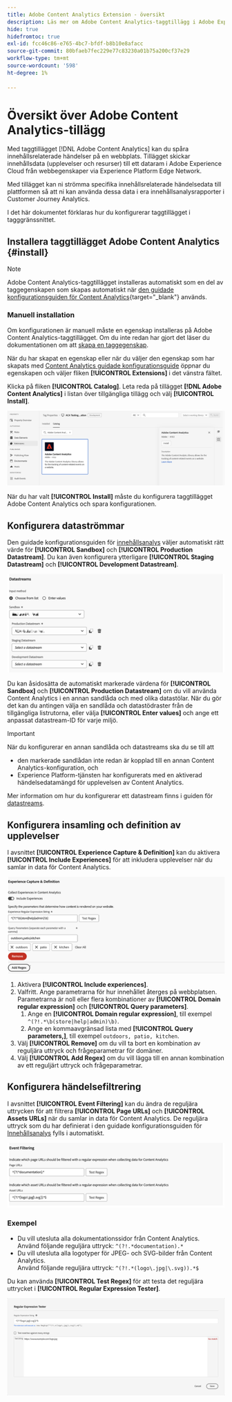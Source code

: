 ```yaml
---
title: Adobe Content Analytics Extension - översikt
description: Läs mer om Adobe Content Analytics-taggtillägg i Adobe Experience Platform.
hide: true
hidefromtoc: true
exl-id: fcc46c86-e765-4bc7-bfdf-b8b10e8afacc
source-git-commit: 80bfaeb7fec229e77c83230a01b75a200cf37e29
workflow-type: tm+mt
source-wordcount: '598'
ht-degree: 1%

---
```


# Översikt över Adobe Content Analytics-tillägg

Med taggtillägget [!DNL Adobe Content Analytics] kan du spåra innehållsrelaterade händelser på en webbplats. Tillägget skickar innehållsdata (upplevelser och resurser) till ett dataram i Adobe Experience Cloud från webbegenskaper via Experience Platform Edge Network.

Med tillägget kan ni strömma specifika innehållsrelaterade händelsedata till plattformen så att ni kan använda dessa data i era innehållsanalysrapporter i Customer Journey Analytics.

I det här dokumentet förklaras hur du konfigurerar taggtillägget i tagggränssnittet.

## Installera taggtillägget Adobe Content Analytics {#install}

>[!NOTE]
>
>Adobe Content Analytics-taggtillägget installeras automatiskt som en del av taggegenskapen som skapas automatiskt när [den guidade konfigurationsguiden för Content Analytics](https://experienceleague.adobe.com/en/docs/analytics-platform/using/content-analytics/configuration/guided){target="_blank"} används.


### Manuell installation

Om konfigurationen är manuell måste en egenskap installeras på Adobe Content Analytics-taggtillägget. Om du inte redan har gjort det läser du dokumentationen om att [skapa en taggegenskap](https://experienceleague.adobe.com/en/docs/platform-learn/implement-in-websites/configure-tags/create-a-property).

När du har skapat en egenskap eller när du väljer den egenskap som har skapats med [Content Analytics guidade konfigurationsguide](https://experienceleague.adobe.com/en/docs/analytics-platform/using/content-analytics/configuration/guided) öppnar du egenskapen och väljer fliken **[!UICONTROL Extensions]** i det vänstra fältet.

Klicka på fliken **[!UICONTROL Catalog]**.  Leta reda på tillägget **[!DNL Adobe Content Analytics]** i listan över tillgängliga tillägg och välj **[!UICONTROL Install]**.

![Bild som visar användargränssnittet Taggar med Web SDK-tillägget markerat](assets/aca-tag-install.png)

När du har valt **[!UICONTROL Install]** måste du konfigurera taggtillägget Adobe Content Analytics och spara konfigurationen.


<!--
## Configure schema

The [Content Analytics guided configuration wizard](https://experienceleague.adobe.com/en/docs/analytics-platform/using/content-analytics/configuration/guided) automatically populates the proper value for the **[!UICONTROL Tenant Schema Name]**. 

![Image that shows the Schema configuration of the Adobe Content Analytics tag extension in the Tags UI](assets/aca-tag-schema.png)

>[!WARNING]
>
>Do not modify the value for **[!UICONTROL Tenant Schema Name]**.

-->

## Konfigurera dataströmmar

Den guidade konfigurationsguiden för [innehållsanalys](https://experienceleague.adobe.com/en/docs/analytics-platform/using/content-analytics/configuration/guided) väljer automatiskt rätt värde för **[!UICONTROL Sandbox]** och **[!UICONTROL Production Datastream]**. Du kan även konfigurera ytterligare **[!UICONTROL Staging Datastream]** och **[!UICONTROL Development Datastream]**.

![Bild som visar datastreams-konfigurationen för taggtillägget Adobe Content Analytics i tagggränssnittet](assets/aca-tag-datastreams.png)

Du kan åsidosätta de automatiskt markerade värdena för **[!UICONTROL Sandbox]** och **[!UICONTROL Production Datastream]** om du vill använda Content Analytics i en annan sandlåda och med olika datastölar. När du gör det kan du antingen välja en sandlåda och datastödraster från de tillgängliga listrutorna, eller välja **[!UICONTROL Enter values]** och ange ett anpassat datastream-ID för varje miljö.

>[!IMPORTANT]
>
>När du konfigurerar en annan sandlåda och datastreams ska du se till att
>
>* den markerade sandlådan inte redan är kopplad till en annan Content Analytics-konfiguration, och
>* Experience Platform-tjänsten har konfigurerats med en aktiverad händelsedatamängd för upplevelsen av Content Analytics.

Mer information om hur du konfigurerar ett datastream finns i guiden för [datastreams](../../../../datastreams/overview.md).

## Konfigurera insamling och definition av upplevelser

I avsnittet **[!UICONTROL Experience Capture & Definition]** kan du aktivera **[!UICONTROL Include Experiences]** för att inkludera upplevelser när du samlar in data för Content Analytics.

![Bild som visar Experience Capture och Definition i tillägget](assets/aca-tag-experiencecapture.png)

1. Aktivera **[!UICONTROL Include experiences]**.
1. Valfritt. Ange parametrarna för hur innehållet återges på webbplatsen. Parametrarna är noll eller flera kombinationer av **[!UICONTROL Domain regular expression]** och **[!UICONTROL Query parameters]**.
   1. Ange en **[!UICONTROL Domain regular expression]**, till exempel `^(?!.*\b(store|help|admin)\b)`.
   1. Ange en kommaavgränsad lista med **[!UICONTROL Query parameters,]**, till exempel `outdoors, patio, kitchen`.
1. Välj **[!UICONTROL Remove]** om du vill ta bort en kombination av reguljära uttryck och frågeparametrar för domäner.
1. Välj **[!UICONTROL Add Regex]** om du vill lägga till en annan kombination av ett reguljärt uttryck och frågeparametrar.

## Konfigurera händelsefiltrering

I avsnittet **[!UICONTROL Event Filtering]** kan du ändra de reguljära uttrycken för att filtrera **[!UICONTROL Page URLs]** och **[!UICONTROL Assets URLs]** när du samlar in data för Content Analytics. De reguljära uttryck som du har definierat i den guidade konfigurationsguiden för [Innehållsanalys](https://experienceleague.adobe.com/en/docs/analytics-platform/using/content-analytics/configuration/guided) fylls i automatiskt.

![Bild som visar inställningarna för händelsefiltrering för taggtillägget Adobe Content Analytics i tagggränssnittet](assets/aca-tag-eventfiltering.png)


### Exempel

* Du vill utesluta alla dokumentationssidor från Content Analytics.<br/>Använd följande reguljära uttryck: `^(?!.*documentation).*`
* Du vill utesluta alla logotyper för JPEG- och SVG-bilder från Content Analytics.<br/>Använd följande reguljära uttryck: `^(?!.*(logo\.jpg|\.svg)).*$`

Du kan använda **[!UICONTROL Test Regex]** för att testa det reguljära uttrycket i **[!UICONTROL Regular Expression Tester]**.

![Bild som visar det reguljära uttrycket provare för Adobe Content Analytics-taggtillägget i tagggränssnittet](assets/aca-tag-regextester.png)

